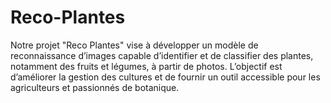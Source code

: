 # Reco-Plantes
Notre projet "Reco Plantes" vise à développer un modèle de reconnaissance d’images capable d’identifier et de classifier des plantes, notamment des fruits et légumes, à partir de photos. L’objectif est d’améliorer la gestion des cultures et de fournir un outil accessible pour les agriculteurs et passionnés de botanique.

